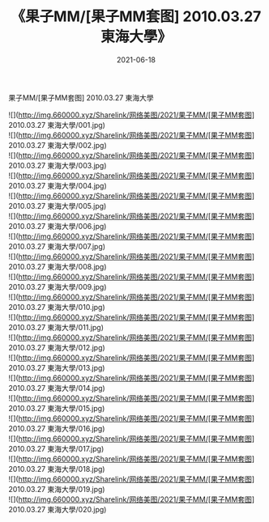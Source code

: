 ﻿---
layout: post
title:  《果子MM/[果子MM套图] 2010.03.27 東海大學》
date:   2021-06-18
img: http://img.660000.xyz/Sharelink/网络美图/2021/果子MM/[果子MM套图] 2010.03.27 東海大學/000.jpg
categories: [美女, 清纯, 唯美]
---

果子MM/[果子MM套图] 2010.03.27 東海大學

 ![](http://img.660000.xyz/Sharelink/网络美图/2021/果子MM/[果子MM套图] 2010.03.27 東海大學/001.jpg) <br>![](http://img.660000.xyz/Sharelink/网络美图/2021/果子MM/[果子MM套图] 2010.03.27 東海大學/002.jpg) <br>![](http://img.660000.xyz/Sharelink/网络美图/2021/果子MM/[果子MM套图] 2010.03.27 東海大學/003.jpg) <br>![](http://img.660000.xyz/Sharelink/网络美图/2021/果子MM/[果子MM套图] 2010.03.27 東海大學/004.jpg) <br>![](http://img.660000.xyz/Sharelink/网络美图/2021/果子MM/[果子MM套图] 2010.03.27 東海大學/005.jpg) <br>![](http://img.660000.xyz/Sharelink/网络美图/2021/果子MM/[果子MM套图] 2010.03.27 東海大學/006.jpg) <br>![](http://img.660000.xyz/Sharelink/网络美图/2021/果子MM/[果子MM套图] 2010.03.27 東海大學/007.jpg) <br>![](http://img.660000.xyz/Sharelink/网络美图/2021/果子MM/[果子MM套图] 2010.03.27 東海大學/008.jpg) <br>![](http://img.660000.xyz/Sharelink/网络美图/2021/果子MM/[果子MM套图] 2010.03.27 東海大學/009.jpg) <br>![](http://img.660000.xyz/Sharelink/网络美图/2021/果子MM/[果子MM套图] 2010.03.27 東海大學/010.jpg) <br>![](http://img.660000.xyz/Sharelink/网络美图/2021/果子MM/[果子MM套图] 2010.03.27 東海大學/011.jpg) <br>![](http://img.660000.xyz/Sharelink/网络美图/2021/果子MM/[果子MM套图] 2010.03.27 東海大學/012.jpg) <br>![](http://img.660000.xyz/Sharelink/网络美图/2021/果子MM/[果子MM套图] 2010.03.27 東海大學/013.jpg) <br>![](http://img.660000.xyz/Sharelink/网络美图/2021/果子MM/[果子MM套图] 2010.03.27 東海大學/014.jpg) <br>![](http://img.660000.xyz/Sharelink/网络美图/2021/果子MM/[果子MM套图] 2010.03.27 東海大學/015.jpg) <br>![](http://img.660000.xyz/Sharelink/网络美图/2021/果子MM/[果子MM套图] 2010.03.27 東海大學/016.jpg) <br>![](http://img.660000.xyz/Sharelink/网络美图/2021/果子MM/[果子MM套图] 2010.03.27 東海大學/017.jpg) <br>![](http://img.660000.xyz/Sharelink/网络美图/2021/果子MM/[果子MM套图] 2010.03.27 東海大學/018.jpg) <br>![](http://img.660000.xyz/Sharelink/网络美图/2021/果子MM/[果子MM套图] 2010.03.27 東海大學/019.jpg) <br>![](http://img.660000.xyz/Sharelink/网络美图/2021/果子MM/[果子MM套图] 2010.03.27 東海大學/020.jpg) <br>